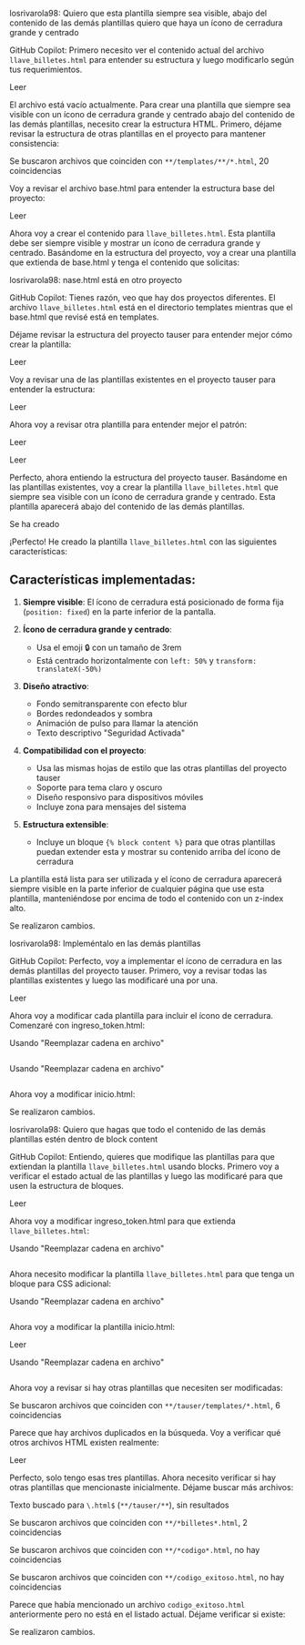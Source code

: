 losrivarola98: Quiero que esta plantilla siempre sea visible, abajo del contenido de las demás plantillas quiero que haya un ícono de cerradura grande y centrado

GitHub Copilot: Primero necesito ver el contenido actual del archivo `llave_billetes.html` para entender su estructura y luego modificarlo según tus requerimientos. 

Leer [](file:///home/brandon-rivarola/Escritorio/Casa%20de%20cambios/proyectoIS/tauser/templates/llave_billetes.html)

El archivo está vacío actualmente. Para crear una plantilla que siempre sea visible con un ícono de cerradura grande y centrado abajo del contenido de las demás plantillas, necesito crear la estructura HTML. Primero, déjame revisar la estructura de otras plantillas en el proyecto para mantener consistencia: 

Se buscaron archivos que coinciden con `**/templates/**/*.html`, 20 coincidencias

Voy a revisar el archivo base.html para entender la estructura base del proyecto: 

Leer [](file:///home/brandon-rivarola/Escritorio/Casa%20de%20cambios/proyectoIS/proyecto/templates/base.html)

Ahora voy a crear el contenido para `llave_billetes.html`. Esta plantilla debe ser siempre visible y mostrar un ícono de cerradura grande y centrado. Basándome en la estructura del proyecto, voy a crear una plantilla que extienda de base.html y tenga el contenido que solicitas: 

losrivarola98: nase.html está en otro proyecto

GitHub Copilot: Tienes razón, veo que hay dos proyectos diferentes. El archivo `llave_billetes.html` está en el directorio templates mientras que el base.html que revisé está en templates. 

Déjame revisar la estructura del proyecto tauser para entender mejor cómo crear la plantilla: 

Leer [](file:///home/brandon-rivarola/Escritorio/Casa%20de%20cambios/proyectoIS/tauser/templates)

Voy a revisar una de las plantillas existentes en el proyecto tauser para entender la estructura: 

Leer [](file:///home/brandon-rivarola/Escritorio/Casa%20de%20cambios/proyectoIS/tauser/templates/inicio.html)

Ahora voy a revisar otra plantilla para entender mejor el patrón: 

Leer [](file:///home/brandon-rivarola/Escritorio/Casa%20de%20cambios/proyectoIS/tauser/templates/ingreso_billetes.html)

Leer [](file:///home/brandon-rivarola/Escritorio/Casa%20de%20cambios/proyectoIS/tauser/templates/ingreso_token.html)

Perfecto, ahora entiendo la estructura del proyecto tauser. Basándome en las plantillas existentes, voy a crear la plantilla `llave_billetes.html` que siempre sea visible con un ícono de cerradura grande y centrado. Esta plantilla aparecerá abajo del contenido de las demás plantillas. 

Se ha creado [](file:///home/brandon-rivarola/Escritorio/Casa%20de%20cambios/proyectoIS/tauser/templates/llave_billetes.html)

¡Perfecto! He creado la plantilla `llave_billetes.html` con las siguientes características:

## Características implementadas:

1. **Siempre visible**: El ícono de cerradura está posicionado de forma fija (`position: fixed`) en la parte inferior de la pantalla.

2. **Ícono de cerradura grande y centrado**: 
   - Usa el emoji 🔒 con un tamaño de 3rem
   - Está centrado horizontalmente con `left: 50%` y `transform: translateX(-50%)`

3. **Diseño atractivo**:
   - Fondo semitransparente con efecto blur
   - Bordes redondeados y sombra
   - Animación de pulso para llamar la atención
   - Texto descriptivo "Seguridad Activada"

4. **Compatibilidad con el proyecto**:
   - Usa las mismas hojas de estilo que las otras plantillas del proyecto tauser
   - Soporte para tema claro y oscuro
   - Diseño responsivo para dispositivos móviles
   - Incluye zona para mensajes del sistema

5. **Estructura extensible**:
   - Incluye un bloque `{% block content %}` para que otras plantillas puedan extender esta y mostrar su contenido arriba del ícono de cerradura

La plantilla está lista para ser utilizada y el ícono de cerradura aparecerá siempre visible en la parte inferior de cualquier página que use esta plantilla, manteniéndose por encima de todo el contenido con un z-index alto.

Se realizaron cambios.

losrivarola98: Impleméntalo en las demás plantillas

GitHub Copilot: Perfecto, voy a implementar el ícono de cerradura en las demás plantillas del proyecto tauser. Primero, voy a revisar todas las plantillas existentes y luego las modificaré una por una. 

Leer [](file:///home/brandon-rivarola/Escritorio/Casa%20de%20cambios/proyectoIS/tauser/templates)

Ahora voy a modificar cada plantilla para incluir el ícono de cerradura. Comenzaré con ingreso_token.html: 

Usando "Reemplazar cadena en archivo"


```

```


Usando "Reemplazar cadena en archivo"


```

```
Ahora voy a modificar inicio.html: 

Se realizaron cambios.

losrivarola98: Quiero que hagas que todo el contenido de las demás plantillas estén dentro de block content

GitHub Copilot: Entiendo, quieres que modifique las plantillas para que extiendan la plantilla `llave_billetes.html` usando blocks. Primero voy a verificar el estado actual de las plantillas y luego las modificaré para que usen la estructura de bloques. 

Leer [](file:///home/brandon-rivarola/Escritorio/Casa%20de%20cambios/proyectoIS/tauser/templates/ingreso_token.html)

Ahora voy a modificar ingreso_token.html para que extienda `llave_billetes.html`: 

Usando "Reemplazar cadena en archivo"


```

```
Ahora necesito modificar la plantilla `llave_billetes.html` para que tenga un bloque para CSS adicional: 

Usando "Reemplazar cadena en archivo"


```

```
Ahora voy a modificar la plantilla inicio.html: 

Leer [](file:///home/brandon-rivarola/Escritorio/Casa%20de%20cambios/proyectoIS/tauser/templates/inicio.html)

Usando "Reemplazar cadena en archivo"


```

```
Ahora voy a revisar si hay otras plantillas que necesiten ser modificadas: 

Se buscaron archivos que coinciden con `**/tauser/templates/*.html`, 6 coincidencias

Parece que hay archivos duplicados en la búsqueda. Voy a verificar qué otros archivos HTML existen realmente: 

Leer [](file:///home/brandon-rivarola/Escritorio/Casa%20de%20cambios/proyectoIS/tauser/templates)

Perfecto, solo tengo esas tres plantillas. Ahora necesito verificar si hay otras plantillas que mencionaste inicialmente. Déjame buscar más archivos: 

Texto buscado para `\.html$` (`**/tauser/**`), sin resultados

Se buscaron archivos que coinciden con `**/*billetes*.html`, 2 coincidencias

Se buscaron archivos que coinciden con `**/*codigo*.html`, no hay coincidencias

Se buscaron archivos que coinciden con `**/codigo_exitoso.html`, no hay coincidencias

Parece que había mencionado un archivo `codigo_exitoso.html` anteriormente pero no está en el listado actual. Déjame verificar si existe: 

Se realizaron cambios.